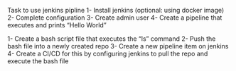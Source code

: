 Task to use jenkins pipline 
1- Install jenkins (optional: using docker image)
2- Complete configuration
3- Create admin user
4- Create a pipeline that executes and prints “Hello World”

1- Create a bash script file that executes the “ls” command
2- Push the bash file into a newly created repo
3- Create a new pipeline item on jenkins
4- Create a CI/CD for this by configuring jenkins to pull the repo and execute the bash file
